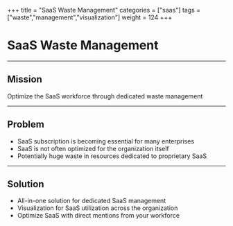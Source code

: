 +++
title = "SaaS Waste Management"
categories = ["saas"]
tags = ["waste","management","visualization"]
weight = 124
+++

# SaaS Waste Management

---

## Mission

Optimize the SaaS workforce through dedicated waste management

---

## Problem

- SaaS subscription is becoming essential for many enterprises
- SaaS is not often optimized for the organization itself
- Potentially huge waste in resources dedicated to proprietary SaaS

---

## Solution

- All-in-one solution for dedicated SaaS management
- Visualization for SaaS utilization across the organization
- Optimize SaaS with direct mentions from your workforce

